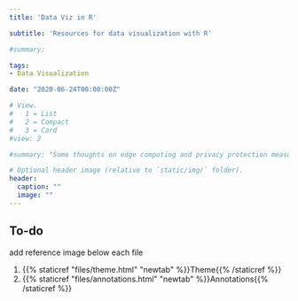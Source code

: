 ```yaml
---
title: 'Data Viz in R'

subtitle: 'Resources for data visualization with R'

#summary:

tags:
- Data Visualization

date: "2020-06-24T00:00:00Z"

# View.
#   1 = List
#   2 = Compact
#   3 = Card
#view: 2

#summary: "Some thoughts on edge computing and privacy protection measures, artificial intelligence and data science as a project. "

# Optional header image (relative to `static/img/` folder).
header:
  caption: ""
  image: ""
---
```


## To-do

add reference image below each file

1. {{% staticref "files/theme.html" "newtab" %}}Theme{{% /staticref %}}
2. {{% staticref "files/annotations.html" "newtab" %}}Annotations{{% /staticref %}}
